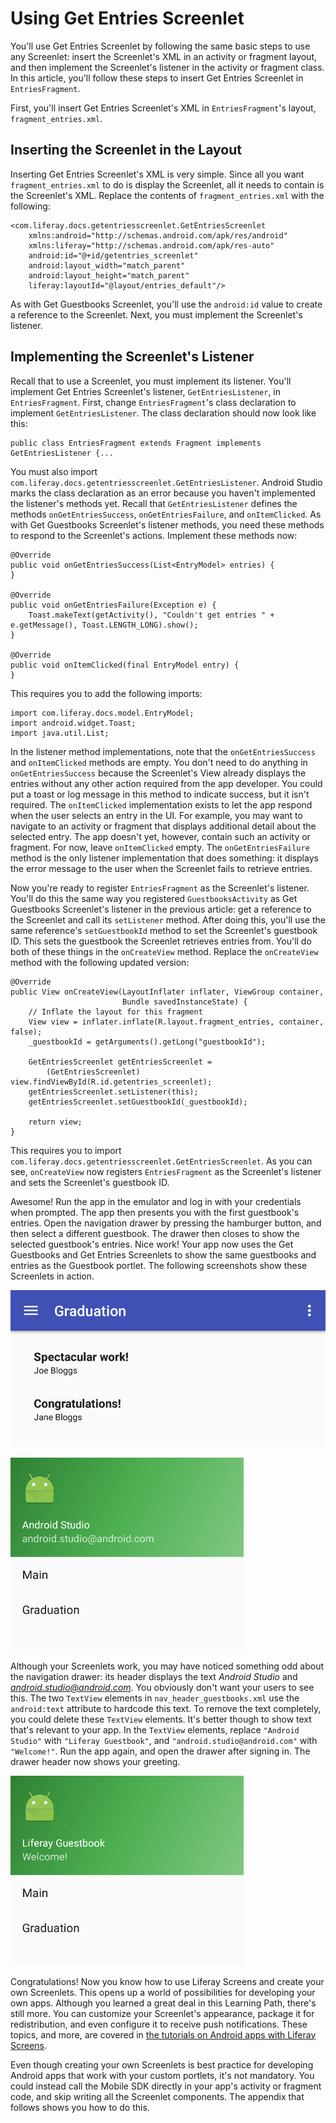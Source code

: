 # Using Get Entries Screenlet [](id=using-get-entries-screenlet)

You'll use Get Entries Screenlet by following the same basic steps to use any 
Screenlet: insert the Screenlet's XML in an activity or fragment layout, and 
then implement the Screenlet's listener in the activity or fragment class. In 
this article, you'll follow these steps to insert Get Entries Screenlet in 
`EntriesFragment`. 

First, you'll insert Get Entries Screenlet's XML in `EntriesFragment`'s layout, 
`fragment_entries.xml`. 

## Inserting the Screenlet in the Layout [](id=inserting-the-screenlet-in-the-layout)

Inserting Get Entries Screenlet's XML is very simple. Since all you want 
`fragment_entries.xml` to do is display the Screenlet, all it needs to contain 
is the Screenlet's XML. Replace the contents of `fragment_entries.xml` with the 
following:

    <com.liferay.docs.getentriesscreenlet.GetEntriesScreenlet
        xmlns:android="http://schemas.android.com/apk/res/android"
        xmlns:liferay="http://schemas.android.com/apk/res-auto"
        android:id="@+id/getentries_screenlet"
        android:layout_width="match_parent"
        android:layout_height="match_parent"
        liferay:layoutId="@layout/entries_default"/>

As with Get Guestbooks Screenlet, you'll use the `android:id` value to create a 
reference to the Screenlet. Next, you must implement the Screenlet's listener. 

## Implementing the Screenlet's Listener [](id=implementing-the-screenlets-listener)

Recall that to use a Screenlet, you must implement its listener. You'll 
implement Get Entries Screenlet's listener, `GetEntriesListener`, in 
`EntriesFragment`. First, change `EntriesFragment`'s class declaration to 
implement `GetEntriesListener`. The class declaration should now look like this: 

    public class EntriesFragment extends Fragment implements GetEntriesListener {...

You must also import `com.liferay.docs.getentriesscreenlet.GetEntriesListener`. 
Android Studio marks the class declaration as an error because you haven't 
implemented the listener's methods yet. Recall that `GetEntriesListener` defines 
the methods `onGetEntriesSuccess`, `onGetEntriesFailure`, and `onItemClicked`. 
As with Get Guestbooks Screenlet's listener methods, you need these methods to 
respond to the Screenlet's actions. Implement these methods now: 

    @Override
    public void onGetEntriesSuccess(List<EntryModel> entries) {
    }

    @Override
    public void onGetEntriesFailure(Exception e) {
        Toast.makeText(getActivity(), "Couldn't get entries " + e.getMessage(), Toast.LENGTH_LONG).show();
    }

    @Override
    public void onItemClicked(final EntryModel entry) {
    }

This requires you to add the following imports: 

    import com.liferay.docs.model.EntryModel;
    import android.widget.Toast;
    import java.util.List;

In the listener method implementations, note that the `onGetEntriesSuccess` and 
`onItemClicked` methods are empty. You don't need to do anything in 
`onGetEntriesSuccess` because the Screenlet's View already displays the entries 
without any other action required from the app developer. You could put a toast 
or log message in this method to indicate success, but it isn't required. The 
`onItemClicked` implementation exists to let the app respond when the user 
selects an entry in the UI. For example, you may want to navigate to an activity 
or fragment that displays additional detail about the selected entry. The app 
doesn't yet, however, contain such an activity or fragment. For now, leave 
`onItemClicked` empty. The `onGetEntriesFailure` method is the only listener 
implementation that does something: it displays the error message to the user 
when the Screenlet fails to retrieve entries. 

Now you're ready to register `EntriesFragment` as the Screenlet's listener. 
You'll do this the same way you registered `GuestbooksActivity` as Get 
Guestbooks Screenlet's listener in the previous article: get a reference to the 
Screenlet and call its `setListener` method. After doing this, you'll use the 
same reference's `setGuestbookId` method to set the Screenlet's guestbook ID. 
This sets the guestbook the Screenlet retrieves entries from. You'll do both of 
these things in the `onCreateView` method. Replace the `onCreateView` method 
with the following updated version:

    @Override
    public View onCreateView(LayoutInflater inflater, ViewGroup container,
                             Bundle savedInstanceState) {
        // Inflate the layout for this fragment
        View view = inflater.inflate(R.layout.fragment_entries, container, false);
        _guestbookId = getArguments().getLong("guestbookId");

        GetEntriesScreenlet getEntriesScreenlet = 
            (GetEntriesScreenlet) view.findViewById(R.id.getentries_screenlet);
        getEntriesScreenlet.setListener(this);
        getEntriesScreenlet.setGuestbookId(_guestbookId);

        return view;
    }

This requires you to import 
`com.liferay.docs.getentriesscreenlet.GetEntriesScreenlet`. As you can see, 
`onCreateView` now registers `EntriesFragment` as the Screenlet's listener and 
sets the Screenlet's guestbook ID. 

Awesome! Run the app in the emulator and log in with your credentials when 
prompted. The app then presents you with the first guestbook's entries. Open the 
navigation drawer by pressing the hamburger button, and then select a different 
guestbook. The drawer then closes to show the selected guestbook's entries. Nice 
work! Your app now uses the Get Guestbooks and Get Entries Screenlets to show 
the same guestbooks and entries as the Guestbook portlet. The following 
screenshots show these Screenlets in action. 

![Figure 1: Get Entries Screenlet displays guestbook entries in your app.](../../images/android-guestbooks-entries-screenlets.png)

![Figure 2: Get Guestbooks Screenlet displays guestbooks in the navigation drawer.](../../images/android-guestbook-screenlet-drawer-01.png)

Although your Screenlets work, you may have noticed something odd about the 
navigation drawer: its header displays the text *Android Studio* and 
*android.studio@android.com*. You obviously don't want your users to see this. 
The two `TextView` elements in `nav_header_guestbooks.xml` use the 
`android:text` attribute to hardcode this text. To remove the text completely, 
you could delete these `TextView` elements. It's better though to show text 
that's relevant to your app. In the `TextView` elements, replace 
`"Android Studio"` with `"Liferay Guestbook"`, and 
`"android.studio@android.com"` with `"Welcome!"`. Run the app again, and open 
the drawer after signing in. The drawer header now shows your greeting. 

![Figure 3: The drawer displays your greeting after you change the text in `nav_header_guestbooks.xml`.](../../images/android-guestbook-screenlet-drawer-02.png)

Congratulations! Now you know how to use Liferay Screens and create your own 
Screenlets. This opens up a world of possibilities for developing your own apps. 
Although you learned a great deal in this Learning Path, there's still more. You 
can customize your Screenlet's appearance, package it for redistribution, and 
even configure it to receive push notifications. These topics, and more, are 
covered in 
[the tutorials on Android apps with Liferay Screens](/develop/tutorials/-/knowledge_base/6-2/android-apps-with-liferay-screens). 

Even though creating your own Screenlets is best practice for developing Android 
apps that work with your custom portlets, it's not mandatory. You could instead 
call the Mobile SDK directly in your app's activity or fragment code, and skip 
writing all the Screenlet components. The appendix that follows shows you how to 
do this. 
